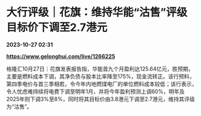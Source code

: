 # 大行评级｜花旗：维持华能“沽售”评级 目标价下调至2.7港元

**2023-10-27 02:31**

**https://www.gelonghui.com/live/1266225**

格隆汇10月27日｜花旗发表报告指，华能首九个月盈利达125.64亿元，胜预期，主要是燃料成本下调，其净负债与股本比率降至175%，现金流转正。该行预料，第四季电价与首三季相若，令今年内地燃煤电厂的单位燃料成本较低；该行表示，令人忧虑难持续将电费下调至明年1月，并将今年盈利预测上调60%，明年及2025年则下调3%至8%，同时将其目标价由3.8港元下调至2.7港元，维持其评级为“沽售”。